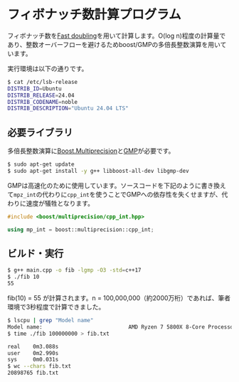 # フィボナッチ数計算プログラム

フィボナッチ数を[Fast doubling](https://www.nayuki.io/page/fast-fibonacci-algorithms#:~:text=Fast%20doubling%20(faster))を用いて計算します。O(log n)程度の計算量であり、整数オーバーフローを避けるためboost/GMPの多倍長整数演算を用いています。

実行環境は以下の通りです。

```bash
$ cat /etc/lsb-release
DISTRIB_ID=Ubuntu
DISTRIB_RELEASE=24.04
DISTRIB_CODENAME=noble
DISTRIB_DESCRIPTION="Ubuntu 24.04 LTS"
```

## 必要ライブラリ

多倍長整数演算に[Boost.Multiprecision](https://www.boost.org/doc/libs/release/libs/multiprecision/)と[GMP](https://gmplib.org/)が必要です。

```bash
$ sudo apt-get update
$ sudo apt-get install -y g++ libboost-all-dev libgmp-dev
```

GMPは高速化のために使用しています。ソースコードを下記のように書き換えて`mpz_int`の代わりに`cpp_int`を使うことでGMPへの依存性を失くせますが、代わりに速度が犠牲となります。

```cpp
#include <boost/multiprecision/cpp_int.hpp>

using mp_int = boost::multiprecision::cpp_int;
```


## ビルド・実行

```bash
$ g++ main.cpp -o fib -lgmp -O3 -std=c++17
$ ./fib 10
55
```

fib(10) = 55 が計算されます。n = 100,000,000（約2000万桁）であれば、筆者環境で3秒程度で計算できました。

```bash
$ lscpu | grep "Model name"
Model name:                           AMD Ryzen 7 5800X 8-Core Processor
$ time ./fib 100000000 > fib.txt

real    0m3.088s
user    0m2.990s
sys     0m0.031s
$ wc --chars fib.txt
20898765 fib.txt
```
